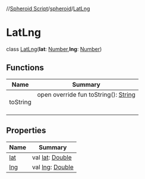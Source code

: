 //[Spheroid Script](../../index.md)/[spheroid](../index.md)/[LatLng](index.md)



# LatLng  
 class [LatLng](index.md)(**lat**: [Number](../-number/index.md),**lng**: [Number](../-number/index.md))   


## Functions  
  
|  Name|  Summary| 
|---|---|
| toString| open override fun toString(): [String](../../spheroid/-string/index.md)  <br><br><br>


## Properties  
  
|  Name|  Summary| 
|---|---|
| [lat](index.md#spheroid/LatLng/lat/#/PointingToDeclaration/)|  val [lat](index.md#spheroid/LatLng/lat/#/PointingToDeclaration/): [Double](../-double/index.md)   <br>
| [lng](index.md#spheroid/LatLng/lng/#/PointingToDeclaration/)|  val [lng](index.md#spheroid/LatLng/lng/#/PointingToDeclaration/): [Double](../-double/index.md)   <br>

